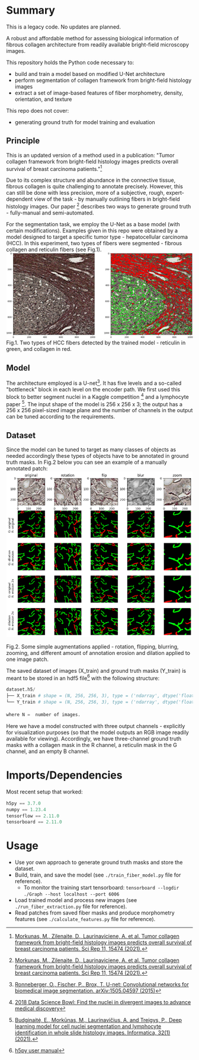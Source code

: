 # Summary
This is a legacy code. No updates are planned.

A robust and affordable method for assessing biological information of fibrous collagen architecture from readily available bright-field microscopy images.

This repository holds the Python code necessary to:
* build and train a model based on modified U-Net architecture
* perform segmentation of collagen framework from bright-field histology images
* extract a set of image-based features of fiber morphometry, density, orientation, and texture

This repo does not cover:
* generating ground truth for model training and evaluation

## Principle
This is an updated version of a method used in a publication: "Tumor collagen framework from bright-field histology images predicts overall survival of breast carcinoma patients."[^collagen_paper]

Due to its complex structure and abundance in the connective tissue, fibrous collagen is quite challenging to annotate precisely. However, this can still be done with less precision, more of a subjective, rough, expert-dependent view of the task - by manually outlining fibers in bright-field histology images. Our paper [^collagen_paper] describes two ways to generate ground truth - fully-manual and semi-automated.

For the segmentation task, we employ the U-Net as a base model (with certain modifications). Examples given in this repo were obtained by a model designed to target a specific tumor type - hepatocellular carcinoma (HCC). In this experiment, two types of fibers were segmented - fibrous collagen and reticulin fibers (see Fig.1).
![demo hcc fiber types](./demo_images/demo_hcc_fiber_types.png "The two types of HCC fibers detected")
Fig.1. Two types of HCC fibers detected by the trained model - reticulin in green, and collagen in red.

## Model
The architecture employed is a U-net[^U-net_paper]. It has five levels and a so-called "bottleneck" block in each level on the encoder path. We first used this block to better segment nuclei in a Kaggle competition [^Kaggle_DSBowl_2018] and a lymphocyte paper [^lymphocyte_paper]. The input shape of the model is 256 x 256 x 3; the output has a 256 x 256 pixel-sized image plane and the number of channels in the output can be tuned according to the requirements.

## Dataset
Since the model can be tuned to target as many classes of objects as needed accordingly these types of objects have to be annotated in ground truth masks. In Fig.2 below you can see an example of a manually annotated patch:
![demo hcc fiber annotations](./demo_images/demo_hcc_fiber_annotation.png "Annotations and augmentations")

Fig.2. Some simple augmentations applied - rotation, flipping, blurring, zooming, and different amount of annotation erosion and dilation applied to one image patch.

The saved dataset of images (X_train) and ground truth masks (Y_train) is meant to be stored in an hdf5 file[^hdf5] with the following structure:
```python
dataset.h5/
├── X_train # shape = (N, 256, 256, 3), type = ('ndarray', dtype('float64'))
└── Y_train # shape = (N, 256, 256, 3), type = ('ndarray', dtype('float64'))

where N =  number of images.
```
Here we have a model constructed with three output channels - explicitly for visualization purposes (so that the model outputs an RGB image readily available for viewing). Accordingly, we have three-channel ground truth masks with a collagen mask in the R channel, a reticulin mask in the G channel, and an empty B channel.

# Imports/Dependencies
Most recent setup that worked:
```python
h5py == 3.7.0
numpy == 1.23.4
tensorflow == 2.11.0
tensorboard == 2.11.0
```

# Usage
* Use yor own approach to generate ground truth masks and store the dataset.
* Build, train, and save the model (see `./train_fiber_model.py` file for reference).
    * To monitor the training start tensorboard:
    `tensorboard --logdir ./Graph --host localhost --port 6006`
* Load trained model and process new images (see `./run_fiber_extraction.py` file for reference).
* Read patches from saved fiber masks and produce morphometry features (see `./calculate_features.py` file for reference).


[^collagen_paper]: [Morkunas, M., Zilenaite, D., Laurinaviciene, A. et al. Tumor collagen framework from bright-field histology images predicts overall survival of breast carcinoma patients. Sci Rep 11, 15474 (2021).](https://doi.org/10.1038/s41598-021-94862-6)
[^U-net_paper]: [Ronneberger, O., Fischer, P., Brox, T. U-net: Convolutional networks for biomedical image segmentation. arXiv:1505.04597 (2015)](https://doi.org/10.48550/arXiv.1505.04597)
[^Kaggle_DSBowl_2018]: [2018 Data Science Bowl: Find the nuclei in divergent images to advance medical discovery](https://www.kaggle.com/competitions/data-science-bowl-2018)
[^lymphocyte_paper]: [Budginaitė, E., Morkūnas, M., Laurinavičius, A. and Treigys, P., Deep learning model for cell nuclei segmentation and lymphocyte identification in whole slide histology images. Informatica, 32(1) (2021).]()
[^hdf5]: [h5py user manual](https://docs.h5py.org/en/stable/)
